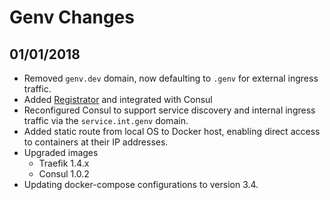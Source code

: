 # Genv Changes

## 01/01/2018

* Removed `genv.dev` domain, now defaulting to `.genv` for
  external ingress traffic.
* Added [Registrator](http://gliderlabs.github.io/registrator) and
  integrated with Consul
* Reconfigured Consul to support service discovery and internal ingress
  traffic via the `service.int.genv` domain.
* Added static route from local OS to Docker host, enabling direct
  access to containers at their IP addresses.
* Upgraded images
  * Traefik 1.4.x
  * Consul 1.0.2
* Updating docker-compose configurations to version 3.4.
